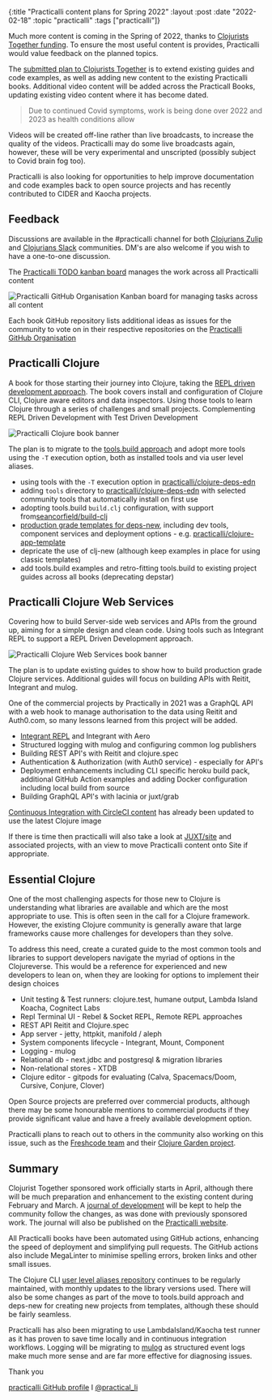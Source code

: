 {:title "Practicalli content plans for Spring 2022"
:layout :post
:date "2022-02-18"
:topic "practicalli"
:tags  ["practicalli"]}


Much more content is coming in the Spring of 2022, thanks to [Clojurists Together funding](https://www.clojuriststogether.org/news/q1-2022-funding-announcement/).  To ensure the most useful content is provides, Practicalli would value feedback on the planned topics.

The [submitted plan to Clojurists Together](https://www.clojuriststogether.org/news/q1-2022-funding-announcement/) is to extend existing guides and code examples, as well as adding new content to the existing Practicalli books.  Additional video content will be added across the Practicall Books, updating existing video content where it has become dated.

> Due to continued Covid symptoms, work is being done over 2022 and 2023 as health conditions allow

Videos will be created off-line rather than live broadcasts, to increase the quality of the videos.  Practicalli may do some live broadcasts again, however, these will be very experimental and unscripted (possibly subject to Covid brain fog too).

Practicalli is also looking for opportunities to help improve documentation and code examples back to open source projects and has recently contributed to CIDER and Kaocha projects.

<!-- more -->

## Feedback

Discussions are available in the #practicalli channel for both [Clojurians Zulip](https://clojurians.zulipchat.com/#narrow/stream/practicalli) and [Clojurians Slack](https://clojurians.slack.com/messages/practicalli) communities.  DM's are also welcome if you wish to have a one-to-one discussion.

The [Practicalli TODO kanban board](https://github.com/orgs/practicalli/projects/2/ "GitHub Project Kanban board") manages the work across all Practicalli content

![Practicalli GitHub Organisation Kanban board for managing tasks across all content](https://raw.githubusercontent.com/practicalli/graphic-design/live/github/practicalli-organisation-github-kanban-board.png)

Each book GitHub repository lists additional ideas as issues for the community to vote on in their respective repositories on the [Practicalli GitHub Organisation](https://github.com/practicalli/)


## Practicalli Clojure

A book for those starting their journey into Clojure, taking the [REPL driven development approach](https://practical.li/clojure/repl-driven-development.html).  The book covers install and configuration of Clojure CLI, Clojure aware editors and data inspectors.  Using those tools to learn Clojure through a series of challenges and small projects.  Complementing REPL Driven Development with Test Driven Development

![Practicalli Clojure book banner](https://raw.githubusercontent.com/practicalli/graphic-design/live/book-covers/practicalli-clojure-book-banner.png)

The plan is to migrate to the [tools.build approach](https://clojure.org/guides/tools_build) and adopt more tools using the `-T` execution option, both as installed tools and via user level aliases.

* using tools with the `-T` execution option in [practicalli/clojure-deps-edn](https://github.com/practicalli/clojure-deps-edn)
* adding `tools` directory to [practicalli/clojure-deps-edn](https://github.com/practicalli/clojure-deps-edn) with selected community tools that automatically install on first use
* adopting tools.build `build.clj` configuration, with support from[seancorfield/build-clj](https://github.com/seancorfield/build-clj)
* [production grade templates for deps-new](https://github.com/practicalli/clojure/issues/404), including dev tools, component services and deployment options - e.g. [practicalli/clojure-app-template](https://github.com/practicalli/clojure-app-template)
* depricate the use of clj-new (although keep examples in place for using classic templates)
* add tools.build examples and retro-fitting tools.build to existing project guides across all books (deprecating depstar)


## Practicalli Clojure Web Services

Covering how to build Server-side web services and APIs from the ground up, aiming for a simple design and clean code.  Using tools such as Integrant REPL to support a REPL Driven Development approach.

![Practicalli Clojure Web Services book banner](https://raw.githubusercontent.com/practicalli/graphic-design/live/book-covers/practicalli-clojure-web-services-book-banner.png)

The plan is to update existing guides to show how to build production grade Clojure services.  Additional guides will focus on building APIs with Reitit, Integrant and mulog.

One of the commercial projects by Practically in 2021 was a GraphQL API with a web hook to manage authorisation to the data using Reitit and Auth0.com, so many lessons learned from this project will be added.

* [Integrant REPL](https://practical.li/clojure-web-services/repl-driven-development/integrant-repl/) and Integrant with Aero
* Structured logging with mulog and configuring common log publishers
* Building REST API's with Reitit and clojure.spec
* Authentication & Authorization (with Auth0 service) - especially for API's
* Deployment enhancements including CLI specific heroku build pack, additional GitHub Action examples and adding Docker configuration including local build from source
* Building GraphQL API's with lacinia or juxt/grab

[Continuous Integration with CircleCI content](https://practical.li/clojure/continuous-integration/circle-ci/) has already been updated to use the latest Clojure image

If there is time then practicalli will also take a look at [JUXT/site](https://github.com/juxt/site) and associated projects, with an view to move Practicalli content onto Site if appropriate.


## Essential Clojure

One of the most challenging aspects for those new to Clojure is understanding what libraries are available and which are the most appropriate to use.  This is often seen in the call for a Clojure framework.  However, the existing Clojure community is generally aware that large frameworks cause more challenges for developers than they solve.

To address this need, create a curated guide to the most common tools and libraries to support developers navigate the myriad of options in the Clojureverse.  This would be a reference for experienced and new developers to lean on, when they are looking for options to implement their design choices

* Unit testing & Test runners: clojure.test, humane output, Lambda Island Koacha, Cognitect Labs
* Repl Terminal UI - Rebel & Socket REPL, Remote REPL approaches
* REST API Reitit and Clojure.spec
* App server - jetty, httpkit, manifold / aleph
* System components lifecycle - Integrant, Mount, Component
* Logging - mulog
* Relational db - next.jdbc and postgresql & migration libraries
* Non-relational stores - XTDB
* Clojure editor - gitpods for evaluating (Calva, Spacemacs/Doom, Cursive, Conjure, Clover)

Open Source projects are preferred over commercial products, although there may be some honourable mentions to commercial products if they provide significant value and have a freely available development option.

Practicalli plans to reach out to others in the community also working on this issue, such as the [Freshcode team](https://freshcodeit.com/portfolio#!/tab/338930672-5) and their [Clojure Garden project](https://github.com/clojure-garden/clojure-garden).

## Summary

Clojurist Together sponsored work officially starts in April, although there will be much preparation and enhancement to the existing content  during February and March.  A [journal of development](https://github.com/practicalli/clojurists-together-journal) will be kept to help the community follow the changes, as was done with previously sponsored work.  The journal will also be published on the [Practicalli website](https://practical.li/).

All Practicalli books have been automated using GitHub actions, enhancing the speed of deployment and simplifying pull requests.  The GitHub actions also include MegaLinter to minimise spelling errors, broken links and other small issues.

The Clojure CLI [user level aliases repository](https://github.com/practicalli/clojure-deps-edn) continues to be regularly maintained, with monthly updates to the library versions used.  There will also be some changes as part of the move to tools.build approach and deps-new for creating new projects from templates, although these should be fairly seamless.

Practicalli has also been migrating to use LambdaIsland/Kaocha test runner as it has proven to save time locally and in continuous integration workflows.  Logging will be migrating to [mulog](https://github.com/BrunoBonacci/mulog) as structured event logs make much more sense and are far more effective for diagnosing issues.

Thank you

[practicalli GitHub profile](https://github.com/practicalli) I [@practical_li](https://twitter.com/practical_li)
